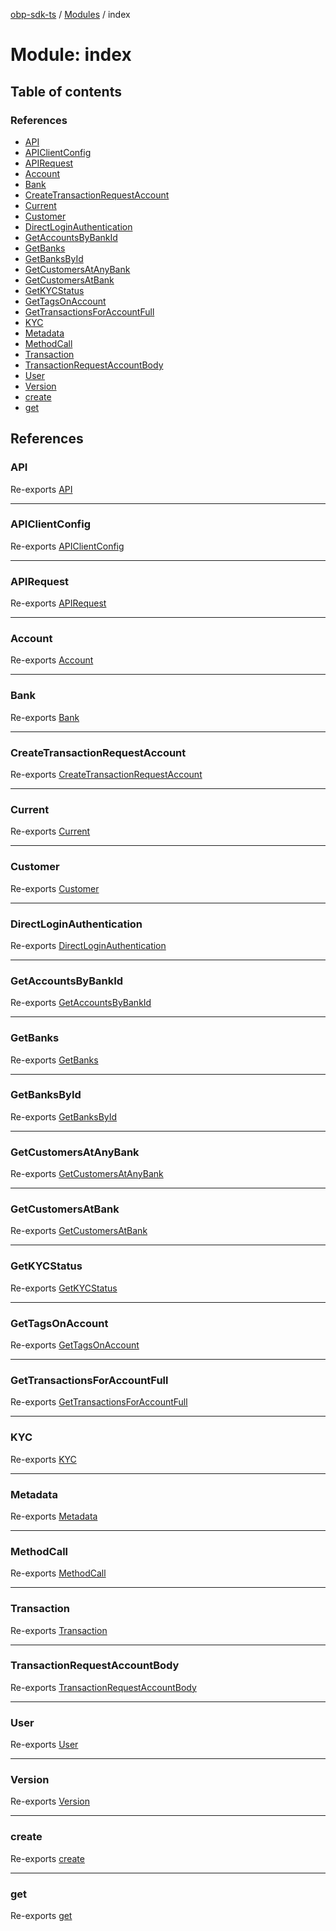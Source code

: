 [obp-sdk-ts](../README.md) / [Modules](../modules.md) / index

# Module: index

## Table of contents

### References

- [API](index.md#api)
- [APIClientConfig](index.md#apiclientconfig)
- [APIRequest](index.md#apirequest)
- [Account](index.md#account)
- [Bank](index.md#bank)
- [CreateTransactionRequestAccount](index.md#createtransactionrequestaccount)
- [Current](index.md#current)
- [Customer](index.md#customer)
- [DirectLoginAuthentication](index.md#directloginauthentication)
- [GetAccountsByBankId](index.md#getaccountsbybankid)
- [GetBanks](index.md#getbanks)
- [GetBanksById](index.md#getbanksbyid)
- [GetCustomersAtAnyBank](index.md#getcustomersatanybank)
- [GetCustomersAtBank](index.md#getcustomersatbank)
- [GetKYCStatus](index.md#getkycstatus)
- [GetTagsOnAccount](index.md#gettagsonaccount)
- [GetTransactionsForAccountFull](index.md#gettransactionsforaccountfull)
- [KYC](index.md#kyc)
- [Metadata](index.md#metadata)
- [MethodCall](index.md#methodcall)
- [Transaction](index.md#transaction)
- [TransactionRequestAccountBody](index.md#transactionrequestaccountbody)
- [User](index.md#user)
- [Version](index.md#version)
- [create](index.md#create)
- [get](index.md#get)

## References

### API

Re-exports [API](../enums/api.API.md)

___

### APIClientConfig

Re-exports [APIClientConfig](api.md#apiclientconfig)

___

### APIRequest

Re-exports [APIRequest](api.md#apirequest)

___

### Account

Re-exports [Account](api.md#account)

___

### Bank

Re-exports [Bank](api.md#bank)

___

### CreateTransactionRequestAccount

Re-exports [CreateTransactionRequestAccount](api.md#createtransactionrequestaccount)

___

### Current

Re-exports [Current](api.md#current)

___

### Customer

Re-exports [Customer](api.md#customer)

___

### DirectLoginAuthentication

Re-exports [DirectLoginAuthentication](api.md#directloginauthentication)

___

### GetAccountsByBankId

Re-exports [GetAccountsByBankId](api.md#getaccountsbybankid)

___

### GetBanks

Re-exports [GetBanks](api.md#getbanks)

___

### GetBanksById

Re-exports [GetBanksById](api.md#getbanksbyid)

___

### GetCustomersAtAnyBank

Re-exports [GetCustomersAtAnyBank](api.md#getcustomersatanybank)

___

### GetCustomersAtBank

Re-exports [GetCustomersAtBank](api.md#getcustomersatbank)

___

### GetKYCStatus

Re-exports [GetKYCStatus](api.md#getkycstatus)

___

### GetTagsOnAccount

Re-exports [GetTagsOnAccount](api.md#gettagsonaccount)

___

### GetTransactionsForAccountFull

Re-exports [GetTransactionsForAccountFull](api.md#gettransactionsforaccountfull)

___

### KYC

Re-exports [KYC](api.md#kyc)

___

### Metadata

Re-exports [Metadata](api.md#metadata)

___

### MethodCall

Re-exports [MethodCall](api.md#methodcall)

___

### Transaction

Re-exports [Transaction](api.md#transaction)

___

### TransactionRequestAccountBody

Re-exports [TransactionRequestAccountBody](api.md#transactionrequestaccountbody)

___

### User

Re-exports [User](api.md#user)

___

### Version

Re-exports [Version](../enums/api.Version.md)

___

### create

Re-exports [create](api.md#create)

___

### get

Re-exports [get](api.md#get)

